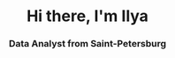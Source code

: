 <div id='header' align = 'center'>
    <h1>Hi there, I'm Ilya</h1>
    <h3>Data Analyst from Saint-Petersburg</h3>
</div>

<div id='socials' align = 'center'>
    <a href = '[telegram-url](https://t.me/Henologist)'
        <img src="https://img.shields.io/badge/Telegram-blue?style=for-the-badge&logo=telegram&logoColor=white" alt="Telegram"/>
    </a>   
</div>    


<!--
**Henologist/Henologist** is a ✨ _special_ ✨ repository because its `README.md` (this file) appears on your GitHub profile.

Here are some ideas to get you started:

- 🔭 I’m currently working on ...
- 🌱 I’m currently learning ...
- 👯 I’m looking to collaborate on ...
- 🤔 I’m looking for help with ...
- 💬 Ask me about ...
- 📫 How to reach me: ...
- 😄 Pronouns: ...
- ⚡ Fun fact: ...
-->
